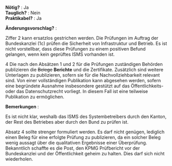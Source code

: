**Nötig?** : Ja </br>
**Tauglich?** : Nein </br>
**Praktikabel?** : Ja </br>

**Änderungsvorschlag?** :

Ziffer 2 kann ersatzlos gestrichen werden. Die Prüfungen im Auftrag der Bundeskanzlei (1c) prüfen die Sicherheit von Infrastruktur und Betrieb. Es ist nicht vorstellbar, dass diese Prüfungen zu einem positiven Befund gelangen, wenn kein geprüftes ISMS vorhanden ist. 

4 Die nach den Absätzen 1 und 2 für die Prüfungen zuständigen Behörden publizieren die ~~Belege~~ **Berichte** und die Zertifikate. Zusätzlich sind weitere Unterlagen zu publizieren, sofern sie für die Nachvollziehbarkeit relevant sind. Von einer vollständigen Publikation kann abgesehen werden, sofern eine begründete Ausnahme insbesondere gestützt auf das Öffentlichkeits- oder das Datenschutzrecht vorliegt. In diesem Fall ist eine teilweise Publikation zu ermöglichen.

**Bemerkungen** :

Es ist nicht klar, weshalb das ISMS des Systembetreibers durch den Kanton, der Rest des Betriebes aber durch den Bund zu prüfen ist.

Absatz 4 sollte strenger formuliert werden. Es darf nicht genügen, lediglich einen Beleg für eine erfolgte Prüfung zu publizieren, da ein solcher Beleg wenig aussagt über die qualitativen Ergebnisse einer Überprüfung. Bekanntlich schaffte es die Post, den KPMG Prüfbericht vor der Bundeskanzlei und der Öffentlichkeit geheim zu halten. Dies darf sich nicht wiederholen.

